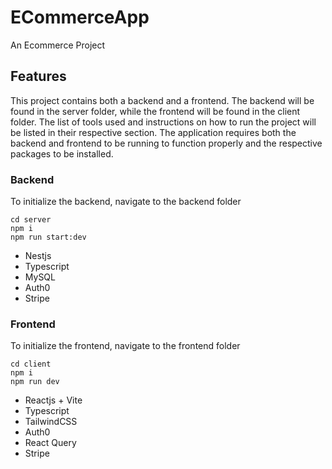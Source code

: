 # ECommerceApp

An Ecommerce Project

## Features

This project contains both a backend and a frontend. The backend will be found in the server folder, while the frontend will be found in the client folder. The list of tools used and instructions on how to run the project will be listed in their respective section.
The application requires both the backend and frontend to be running to function properly and the respective packages to be installed.

### Backend

To initialize the backend, navigate to the backend folder

``` shell
cd server
npm i
npm run start:dev
```

- Nestjs
- Typescript
- MySQL
- Auth0
- Stripe

### Frontend

To initialize the frontend, navigate to the frontend folder

``` shell
cd client
npm i
npm run dev
```

- Reactjs + Vite
- Typescript
- TailwindCSS
- Auth0
- React Query
- Stripe
